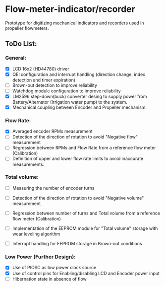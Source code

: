 # Flow-meter-indicator/recorder

Prototype for digitizing mechanical indicators and recorders used in propeller flowmeters.


## ToDo List:

### General:

- [x] LCD 16x2 (HD44780) driver
- [x] QEI configuration and interrupt handling (direction change, index detection and timer expiration)
- [ ] Brown-out detection to improve reliability
- [ ] Watchdog module configuration to improve reliability
- [x] LM2596 step-down(buck) converter desing to supply power from Battery/Alternator (Irrigation water pump) to the system.
- [x] Mechanical coupling between Encoder and Propeller mechanism.
  
### Flow Rate:
  
- [x] Averaged encoder RPMs measurement
- [ ] Detection of the direction of rotation to avoid "Negative flow" measurement
- [ ] Regression between RPMs and Flow Rate from a reference flow meter (Calibration)
- [ ] Definition of upper and lower flow rate limits to avoid inaccurate measurements.

### Total volume:
  
- [ ] Measuring the number of encoder turns
- [ ] Detection of the direction of rotation to avoid "Negative volume" measurement
- [ ] Regression between number of turns and Total volume from a reference flow meter (Calibration)
- [ ] Implementation of the EEPROM module for "Total volume" storage with wear leveling algorithm
- [ ] Interrupt handling for EEPROM storage in Brown-out conditions

  
### Low Power (Further Design):
  
- [x] Use of PIOSC as low power clock source 
- [x] Use of control pins for Enabling/disabling LCD and Encoder power input
- [ ] Hibernation state in absence of flow
